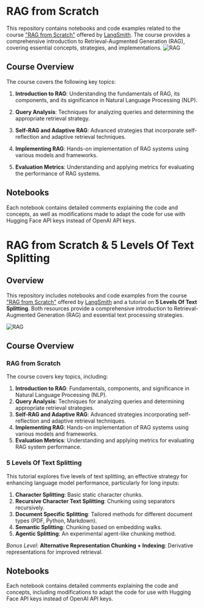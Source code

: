 # RAG from Scratch

This repository contains notebooks and code examples related to the course ["RAG from Scratch"](https://www.youtube.com/watch?v=sVcwVQRHIc8&t=3s) offered by [LangSmith](https://www.langchain.com/langsmith). The course provides a comprehensive introduction to Retrieval-Augmented Generation (RAG), covering essential concepts, strategies, and implementations.
![RAG](https://github.com/user-attachments/assets/669bccea-3164-42e6-bf07-4e75ac16b942)


## Course Overview

The course covers the following key topics:

1. **Introduction to RAG**: Understanding the fundamentals of RAG, its components, and its significance in Natural Language Processing (NLP).
  
2. **Query Analysis**: Techniques for analyzing queries and determining the appropriate retrieval strategy.
  
3. **Self-RAG and Adaptive RAG**: Advanced strategies that incorporate self-reflection and adaptive retrieval techniques.

4. **Implementing RAG**: Hands-on implementation of RAG systems using various models and frameworks.

5. **Evaluation Metrics**: Understanding and applying metrics for evaluating the performance of RAG systems.

## Notebooks

Each notebook contains detailed comments explaining the code and concepts, as well as modifications made to adapt the code for use with Hugging Face API keys instead of OpenAI API keys.




# RAG from Scratch & 5 Levels Of Text Splitting

## Overview

This repository includes notebooks and code examples from the course ["RAG from Scratch"](https://www.youtube.com/watch?v=sVcwVQRHIc8&t=3s) offered by [LangSmith](https://www.langchain.com/langsmith) and a tutorial on **5 Levels Of Text Splitting**. Both resources provide a comprehensive introduction to Retrieval-Augmented Generation (RAG) and essential text processing strategies.

![RAG](https://github.com/user-attachments/assets/669bccea-3164-42e6-bf07-4e75ac16b942)

## Course Overview

### RAG from Scratch
The course covers key topics, including:

1. **Introduction to RAG**: Fundamentals, components, and significance in Natural Language Processing (NLP).
2. **Query Analysis**: Techniques for analyzing queries and determining appropriate retrieval strategies.
3. **Self-RAG and Adaptive RAG**: Advanced strategies incorporating self-reflection and adaptive retrieval techniques.
4. **Implementing RAG**: Hands-on implementation of RAG systems using various models and frameworks.
5. **Evaluation Metrics**: Understanding and applying metrics for evaluating RAG system performance.

### 5 Levels Of Text Splitting
This tutorial explores five levels of text splitting, an effective strategy for enhancing language model performance, particularly for long inputs:

1. **Character Splitting**: Basic static character chunks.
2. **Recursive Character Text Splitting**: Chunking using separators recursively.
3. **Document Specific Splitting**: Tailored methods for different document types (PDF, Python, Markdown).
4. **Semantic Splitting**: Chunking based on embedding walks.
5. **Agentic Splitting**: An experimental agent-like chunking method.

*Bonus Level:* **Alternative Representation Chunking + Indexing**: Derivative representations for improved retrieval.

## Notebooks

Each notebook contains detailed comments explaining the code and concepts, including modifications to adapt the code for use with Hugging Face API keys instead of OpenAI API keys.
